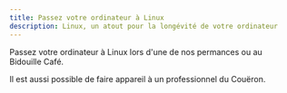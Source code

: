 ```yaml
---
title: Passez votre ordinateur à Linux
description: Linux, un atout pour la longévité de votre ordinateur
---
```

Passez votre ordinateur à Linux lors d'une de nos permances ou au Bidouille Café.

I﻿l est aussi possible de faire appareil à un professionnel du Couëron.
